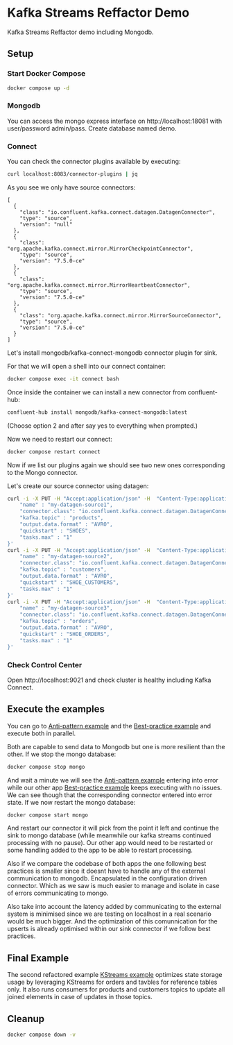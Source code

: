 # Kafka Streams Reffactor Demo

Kafka Streams Reffactor demo including Mongodb.

## Setup

### Start Docker Compose

```bash
docker compose up -d
```

### Mongodb

You can access the mongo express interface on http://localhost:18081 with user/password admin/pass. Create database named demo.

### Connect

You can check the connector plugins available by executing:

```bash
curl localhost:8083/connector-plugins | jq
```

As you see we only have source connectors:

```text
[
  {
    "class": "io.confluent.kafka.connect.datagen.DatagenConnector",
    "type": "source",
    "version": "null"
  },
  {
    "class": "org.apache.kafka.connect.mirror.MirrorCheckpointConnector",
    "type": "source",
    "version": "7.5.0-ce"
  },
  {
    "class": "org.apache.kafka.connect.mirror.MirrorHeartbeatConnector",
    "type": "source",
    "version": "7.5.0-ce"
  },
  {
    "class": "org.apache.kafka.connect.mirror.MirrorSourceConnector",
    "type": "source",
    "version": "7.5.0-ce"
  }
]
```

Let's install mongodb/kafka-connect-mongodb connector plugin for sink.

For that we will open a shell into our connect container:

```bash
docker compose exec -it connect bash
```

Once inside the container we can install a new connector from confluent-hub:

```bash
confluent-hub install mongodb/kafka-connect-mongodb:latest
```

(Choose option 2 and after say yes to everything when prompted.)

Now we need to restart our connect:

```bash
docker compose restart connect
```

Now if we list our plugins again we should see two new ones corresponding to the Mongo connector.

Let's create our source connector using datagen:

```bash
curl -i -X PUT -H "Accept:application/json" -H  "Content-Type:application/json" http://localhost:8083/connectors/my-datagen-source1/config -d '{
    "name" : "my-datagen-source1",
    "connector.class": "io.confluent.kafka.connect.datagen.DatagenConnector",
    "kafka.topic" : "products",
    "output.data.format" : "AVRO",
    "quickstart" : "SHOES",
    "tasks.max" : "1"
}'
curl -i -X PUT -H "Accept:application/json" -H  "Content-Type:application/json" http://localhost:8083/connectors/my-datagen-source2/config -d '{
    "name" : "my-datagen-source2",
    "connector.class": "io.confluent.kafka.connect.datagen.DatagenConnector",
    "kafka.topic" : "customers",
    "output.data.format" : "AVRO",
    "quickstart" : "SHOE_CUSTOMERS",
    "tasks.max" : "1"
}'
curl -i -X PUT -H "Accept:application/json" -H  "Content-Type:application/json" http://localhost:8083/connectors/my-datagen-source3/config -d '{
    "name" : "my-datagen-source3",
    "connector.class": "io.confluent.kafka.connect.datagen.DatagenConnector",
    "kafka.topic" : "orders",
    "output.data.format" : "AVRO",
    "quickstart" : "SHOE_ORDERS",
    "tasks.max" : "1"
}'
```

### Check Control Center

Open http://localhost:9021 and check cluster is healthy including Kafka Connect.

## Execute the examples

You can go to [Anti-pattern example](./kafkaStreamsRefactor0/README.md) and the [Best-practice example](./kafkaStreamsRefactor1/README.md) and execute both in parallel.

Both are capable to send data to Mongodb but one is more resilient than the other. If we stop the mongo database:

```bash
docker compose stop mongo
```

And wait a minute we will see the [Anti-pattern example](./kafkaStreamsRefactor0/README.md) entering into error while our other app [Best-practice example](./kafkaStreamsRefactor1/README.md) keeps executing with no issues. We can see though that the corresponding connector entered into error state. If we now restart the mongo database:

```bash
docker compose start mongo
```

And restart our connector it will pick from the point it left and continue the sink to mongo database (while meanwhile our kafka streams continued processing with no pause). Our other app would need to be restarted or some handling added to the app to be able to restart processing.

Also if we compare the codebase of both apps the one following best practices is smaller since it doesnt have to handle any of the external communication to mongodb. Encapsulated in the configuration driven connector. Which as we saw is much easier to manage and isolate in case of errors communicating to mongo.

Also take into account the latency added by communicating to the external system is minimised since we are testing on localhost in a real scenario would be much bigger. And the optimization of this comunnication for the upserts is already optimised within our sink connector if we follow best practices.

## Final Example 

The second refactored example [KStreams example](./kafkaStreamsRefactor2/README.md) optimizes state storage usage by leveraging KStreams for orders and tavbles for reference tables only. It also runs consumers for products and customers topics to update all joined elements in case of updates in those topics.

## Cleanup

```bash
docker compose down -v
```